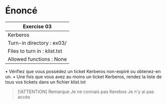 # Énoncé

| Exercise 03                  |
| ---------------------------- |
| Kerberos                     |
| Turn-in directory : ex03/    |
| Files to turn in : klist.txt |
| Allowed functions : None     |
• Vérifiez que vous possédez un ticket Kerberos non-expiré ou obtenez-en un.
• Une fois que vous avez au moins un ticket Kerberos, rendez la liste de tous vos
tickets dans un fichier klist.txt


> [!ATTENTION] Remarque
> Je ne connais pas Kerebos
> Je n'y ai pas accès
